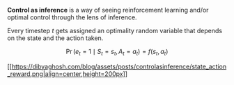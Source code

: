 **Control as inference** is a way of seeing reinforcement learning and/or optimal control through the lens of inference.

Every timestep $t$ gets assigned an optimality random variable that depends on the state and the action taken.

$$
\Pr(e_t = 1 \mid S_t = s_t, A_t = a_t) = f(s_t, a_t)
$$

[[https://dibyaghosh.com/blog/assets/posts/controlasinference/state_action_reward.png|align=center,height=200px]]